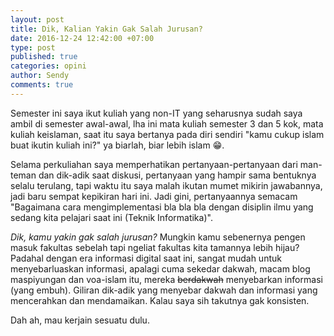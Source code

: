 ```yaml
---
layout: post
title: Dik, Kalian Yakin Gak Salah Jurusan?
date: 2016-12-24 12:42:00 +07:00
type: post
published: true
categories: opini
author: Sendy
comments: true
---
```


Semester ini saya ikut kuliah yang non-IT yang seharusnya sudah saya ambil di semester awal-awal, lha ini mata kuliah semester 3 dan 5 kok, mata kuliah keislaman, saat itu saya bertanya pada diri sendiri "kamu cukup islam buat ikutin kuliah ini?" ya biarlah, biar lebih islam :grin:.

Selama perkuliahan saya memperhatikan pertanyaan-pertanyaan dari man-teman dan dik-adik saat diskusi, pertanyaan yang hampir sama bentuknya selalu terulang, tapi waktu itu saya malah ikutan mumet mikirin jawabannya, jadi baru sempat kepikiran hari ini. Jadi gini, pertanyaannya semacam "Bagaimana cara mengimplementasi bla bla bla dengan disiplin ilmu yang sedang kita pelajari saat ini (Teknik Informatika)".

*Dik, kamu yakin gak salah jurusan?* Mungkin kamu sebenernya pengen masuk fakultas sebelah tapi ngeliat fakultas kita tamannya lebih hijau? Padahal dengan era informasi digital saat ini, sangat mudah untuk menyebarluaskan informasi, apalagi cuma sekedar dakwah, macam blog maspiyungan dan voa-islam itu, mereka ~~berdakwah~~ menyebarkan informasi (yang embuh). Giliran dik-adik yang menyebar dakwah dan informasi yang mencerahkan dan mendamaikan. Kalau saya sih takutnya gak konsisten.

Dah ah, mau kerjain sesuatu dulu.